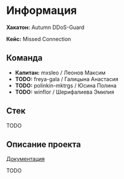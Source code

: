 # Информация

**Хакатон:** Autumn DDoS-Guard

**Кейс:** Missed Connection

## Команда

- **Капитан:** mxsleo / Леонов Максим
- **TODO:** freya-gala / Галицына Анастасия
- **TODO:** polinkin-mktrgs / Юсина Полина
- **TODO:** winflor / Шерифалиева Эмилия

## Стек

TODO

## Описание проекта

[Документация](/DOCS.md)

TODO

